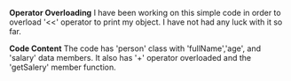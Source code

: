 **Operator Overloading**
I have been working on this simple code in order to overload '<<' operator to print my object. I have not had any luck with it so far.

**Code Content**
The code has 'person' class with 'fullName','age', and 'salary' data members. It also has '+' 
operator overloaded and the 'getSalery' member function.
